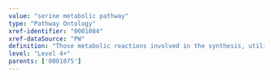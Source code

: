 ```yaml
---
value: "serine metabolic pathway"
type: "Pathway Ontology"
xref-identifier: "0001084"
xref-dataSource: "PW"
definition: "Those metabolic reactions involved in the synthesis, utilization and/or degradation of serine, a non-essential amino acid that could be essential in certain cases."
level: "Level 4+"
parents: ['0001075']
---
```

